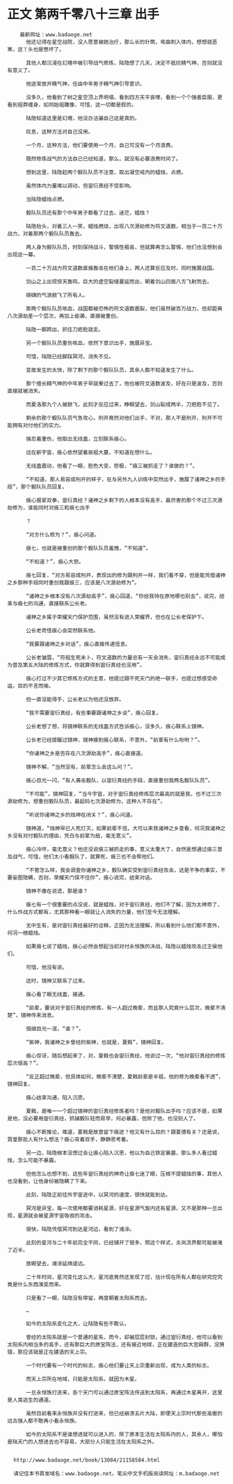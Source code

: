 # 正文 第两千零八十三章 出手
        最新网址：www.badaoge.net
          他还记得在星空战院，没人愿意被她治疗，那么长的针筒，弯曲刺入体内，想想就恶寒，这丫头也是憋坏了。
      
          其他人都沉浸在幻境中被引导战气修炼，陆隐想了几天，决定不抵抗精气神，否则就没有意义了。
      
          他逐渐放开精气神，任由中年男子精气神引导意识。
      
          没多久，他看到了树之星空顶上界坍塌，看到四方天平哀嚎，看到一个个强者臣服，更看到祖莽缠身，如同始祖雕像，可惜，这一切都是假的。
      
          陆隐知道这里是幻境，他没办法骗自己这是真的。
      
          叹息，这种方法对自己没用。
      
          一个月，这种方法，他们要使用一个月，自己可没有一个月浪费。
      
          既然修炼战气的方法自己已经知道，那么，就没有必要浪费时间了。
      
          想到这里，陆隐趁两个毅队队员不注意，取出凝空戒内的蜡烛，点燃。
      
          虽然体内力量难以调动，但宙衍真经不受影响。
      
          当陆隐蜡烛点燃。
      
          毅队队员还有那个中年男子都看了过去，迷茫，蜡烛？
      
          陆隐抬头，对着三人一笑，蜡烛燃烧，出现八次源劫修为符文道数，相当于一百二十万战力，对着那两个毅队队员轰去。
      
          两人身为毅队队员，时刻保持战斗，警惕性极高，但就算再怎么警惕，他们也没想到会出现这一幕。
      
          一百二十万战力符文道数直接轰击在他们身上，两人还算反应及时，同时施展战国。
      
          剑山之上出现惊天轰鸣，巨大的虚空裂缝蔓延而出，朝着剑山四面八方飞射而去。
      
          磅礴的气浪掀飞了所有人。
      
          那两个毅队队员咳血，战国都被恐怖的符文道数震裂，他们虽然破百万战力，但却距离八次源劫差一个层次，再加上偷袭，直接被重创。
      
          陆隐一脚跨出，抓住刀疤脸就走。
      
          另一个毅队队员重伤咳血，依然下意识出手，施展异宝。
      
          可惜，陆隐已经脚踩冥河，消失不见。
      
          变故发生的太快，除了剩下的那个毅队队员，其余人都不知道发生了什么。
      
          那个擅长精气神的中年男子早就晕过去了，他也被符文道数波及，好在只是波及，否则直接就被消失。
      
          而夏洛那九个人被掀飞，此刻才反应过来，睁眼望去，剑山裂成两半，刀疤脸不见了。
      
          剩余的那个毅队队员气急攻心，刑开竟然对他们出手，不对，那人不是刑开，刑开不可能拥有对付他们的实力。
      
          强忍着重伤，他取出无线蛊，立刻联系痕心。
      
          远在新宇宙，痕心依然望着辰祖大墓，不知道在想什么。
      
          无线蛊震动，他看了一眼，脸色大变，怒极，“痕三被抓走了？谁做的？”。
      
          “不知道，那人易容成刑开的样子，在与另外九人训练中突然出手，施展了诸神之乡的手段”，那个毅队队员回复。
      
          痕心握紧双拳，宙衍真经？诸神之乡剩下的人根本没有高手，最厉害的那个不过三次源劫修为，谁能同时对痕三和痕七出手
      
          ？
      
          “对方什么修为？”，痕心问道。
      
          痕七，也就是被重创的那个毅队队员羞愧，“不知道”。
      
          “不知道？”，痕心大怒。
      
          痕七回复，“对方易容成刑开，表现出的修为跟刑开一样，我们看不穿，但是能凭借诸神之乡那种手段同时重创我跟痕三，应该是八次源劫修为”。
      
          “诸神之乡根本没有八次源劫高手”，痕心回道，“你给我待在原地哪也别去”，说完，结束与痕七的沟通，直接联系公长老。
      
          诸神之乡属于荣耀天门保护范围，虽然没有进入荣耀界，但也在公长老保护下。
      
          公长老奇怪痕心会突然联系他。
      
          “我要跟诸神之乡对话”，痕心直接传递信息。
      
          公长老皱眉，“符祖生死未卜，符文道数的力量总有一天会消失，宙衍真经永远不可能成为普及第五大陆的修炼方式，你就算得到宙衍真经也没用”。
      
          痕心打过不少其它修炼方式的主意，他提过跟不死天门的绝一联手，也提过想感受命运，目的不言而喻。
      
          但一直没能得手，公长老以为他还没放弃。
      
          “我不需要宙衍真经，有些事要跟诸神之乡谈”，痕心回复。
      
          公长老想了想，将镜神联系的无线蛊方式告诉痕心，没多久，痕心联系上镜神。
      
          公长老已经提醒过镜神，镜神接到痕心联系，不意外，“前辈有什么吩咐？”。
      
          “你诸神之乡是否存在八次源劫高手”，痕心直接道。
      
          镜神不解，“当然没有，前辈怎么会这么问？”。
      
          痕心目光一闪，“有人袭击毅队，以宙衍真经的手段，直接重创我两名毅队队员”。
      
          “不可能”，镜神回复，“当今宇宙，对于宙衍真经修炼层次最高的就是我，也不过三次源劫修为，想重创毅队队员，最起码七次源劫修为，这种人不存在”。
      
          “听说你诸神之乡的烛神在闭关？”，痕心问道。
      
          镜神道，“烛神早已人死灯灭，如果前辈不信，大可以来我诸神之乡查看，何况我诸神之乡没有对付毅队的理由，凭白与前辈为敌，毫无意义”。
      
          痕心冷哼，毫无意义？他还没说痕三被抓走的事，意义太重大了，自然是想通过痕三普及战气，可惜，他们太小看毅队了，就算死，痕三也不会帮他们。
      
          “不管怎么样，我会调查你诸神之乡，毅队确实受到宙衍真经攻击，这是不争的事实，不要妄图隐瞒，否则，荣耀天门保不住你”，痕心说完，结束对话。
      
          镜神不像在说谎，那是谁？
      
          痕七有一个很重要的点没说，就是蜡烛，对于宙衍真经，他们不了解，因为太神奇了，什么作战方式都有，尤其那种看一眼就让人消失的力量，他们至今无法理解。
      
          无中生有，是对宙衍真经最好的诠释，正因为无法理解，所以看到什么他们都不意外，何况一根蜡烛。
      
          如果痕七说了蜡烛，痕心必然会想起当初对付永恒族的决战，陆隐以蜡烛攻击过王侯他们。
      
          可惜，他没有说。
      
          这时，镜神又联系了过来。
      
          痕心看了眼无线蛊，接通。
      
          “前辈，要说对于宙衍真经的修炼，有一人超过晚辈，而且那人究竟什么层次，晚辈不清楚”，镜神传来消息。
      
          很细目光一凛，“谁？”。
      
          “紫神，我诸神之乡曾经的紫神，也就是，夏戟”，镜神回复。
      
          痕心惊讶，随后想起来了，对，夏戟也会宙衍真经，他说过一次，“他对宙衍真经的修炼层次很高？”。
      
          “反正超过晚辈，但具体如何，晚辈不清楚，夏戟前辈是半祖，他的修为晚辈看不透”，镜神回复。
      
          痕心结束沟通，陷入沉思。
      
          夏戟，是唯一一个超过镜神的宙衍真经修炼者吗？是他对毅队出手吗？应该不是，如果是他，没必要用宙衍真经，抓捕毅队轻而易举，何必暴露，但除了他，也没别人了。
      
          痕心不断推论，难道，夏戟是故意留下痕迹？他又有什么目的？跟夏德有关？还是说，霓皇那批人有什么想法？痕心背着双手，静静思考着。
      
          另一边，陆隐根本没想过会让痕心陷入沉思，他以为自己铁定暴露，那么多人看过蜡烛，怎么可能不暴露。
      
          但他怎么也想不到，这些年宙衍真经的神奇让痕七迷了眼，压根不提蜡烛的事，其他人也没看到，让他身份被隐瞒了下来。
      
          此刻，陆隐正前往外宇宙途中，以冥河的速度，很快就能到达。
      
          冥河是异宝，每一次使用都要消耗星源，好在星源气旋内还有星源，又不是那种一旦出现，星源就会被星源宇宙吸收的攻击。
      
          很快，陆隐凭借冥河到达星河边，看到了滩涂。
      
          此刻的星河与二十年前完全不同，已经铺开了很多，照这个样式，炎岚流界都可能被淹了近半。
      
          放眼望去，滩涂延绵遥远。
      
          二十年时间，星河变化这么大，星河底竟然还发现了焢，估计现在所有人都在研究焢究竟是什么东西演变而来。
      
          只是看了一眼，陆隐没有停留，再度朝着太阳系而去。
      
          …
      
          如今的太阳系变化之大，让陆隐有些不敢认。
      
          曾经的太阳系就是一个普通的星系，而今，却被层层封锁，通过宙衍真经，他可以看到太阳系内相当多的高手，还有那巨大的原宝阵法，还有接近地球，正在建造的巨大宫殿群，没猜错，那应该就是正在建造的天上宗。
      
          一个时代要有一个时代的标志，痕心他们要让天上宗重新出现，成为人类的标志。
      
          而天上宗所在地域，只能是太阳系，就因为木星。
      
          一旦永恒族打进来，各个天门可以通过原宝阵法传送到太阳系，再通过木星离开，这里是人类逃生的通道。
      
          虽然目前看来永恒族并没有打进来，但已经崩溃五片大陆，即便天上宗时代那些高傲的远古强人都不敢再小看永恒族。
      
          如今的太阳系不是谁想进就可以进入的，除了原本生活在太阳系内的人，其余人，哪怕是陆天门的人想进去也不容易，大部分人只能生活在太阳系之外。
      
      
      http://www.badaoge.net/book/13084/21158584.html
      
      请记住本书首发域名：www.badaoge.net。笔尖中文手机版阅读网址：m.badaoge.net